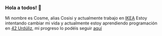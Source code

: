 ### Hola a todos! 👋

Mi nombre es Cosme, alias Cosisi y actualmente trabajo en [IKEA](https://www.ikea.es/)
Estoy intentando cambiar mi vida y actualmente estoy aprendiendo programación en [42 Urdúliz](https://www.42urduliz.com/), mi progreso lo podéis seguir [aquí](https://profile.intra.42.fr/)

